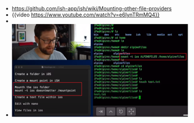 - https://github.com/ish-app/ish/wiki/Mounting-other-file-providers
- {{video https://www.youtube.com/watch?v=e6IynTRmMQ4}}
-
- ![Snipaste_2022-05-31_16-58-20.png](../assets/Snipaste_2022-05-31_16-58-20_1653988164461_0.png)